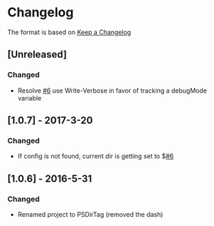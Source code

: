 # Changelog

The format is based on [Keep a Changelog](http://keepachangelog.com/en/1.0.0/)

## [Unreleased]
### Changed
- Resolve [#6](https://github.com/wtjones/PSDirTag/issues/6) use Write-Verbose in favor of tracking a debugMode variable

## [1.0.7] - 2017-3-20
### Changed
- If config is not found, current dir is getting set to $[#6](https://github.com/wtjones/PSDirTag/issues/6)

## [1.0.6] - 2016-5-31
### Changed
- Renamed project to PSDirTag (removed the dash)
